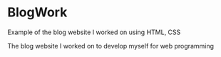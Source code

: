 # BlogWork
Example of the blog website I worked on using HTML, CSS

The blog website I worked on to develop myself for web programming
